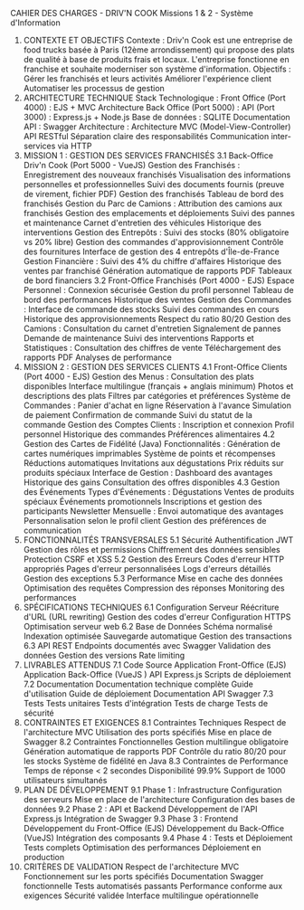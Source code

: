 CAHIER DES CHARGES - DRIV'N COOK
Missions 1 & 2 - Système d'Information
1. CONTEXTE ET OBJECTIFS
Contexte :
Driv'n Cook est une entreprise de food trucks basée à Paris (12ème arrondissement) qui propose des plats de qualité à base de produits frais et locaux. L'entreprise fonctionne en franchise et souhaite moderniser son système d'information.
Objectifs :
Gérer les franchisés et leurs activités
Améliorer l'expérience client
Automatiser les processus de gestion
2. ARCHITECTURE TECHNIQUE
Stack Technologique :
Front Office (Port 4000) : EJS + MVC Architecture
Back Office (Port 5000) : 
API (Port 3000) : Express.js + Node.js
Base de données : SQLITE 
Documentation API : Swagger
Architecture :
Architecture MVC (Model-View-Controller)
API RESTful
Séparation claire des responsabilités
Communication inter-services via HTTP
3. MISSION 1 : GESTION DES SERVICES FRANCHISÉS
3.1 Back-Office Driv'n Cook (Port 5000 - VueJS)
Gestion des Franchisés :
Enregistrement des nouveaux franchisés
Visualisation des informations personnelles et professionnelles
Suivi des documents fournis (preuve de virement, fichier PDF)
Gestion des franchisés
Tableau de bord des franchisés
Gestion du Parc de Camions :
Attribution des camions aux franchisés
Gestion des emplacements et déploiements
Suivi des pannes et maintenance
Carnet d'entretien des véhicules
Historique des interventions
Gestion des Entrepôts :
Suivi des stocks (80% obligatoire vs 20% libre)
Gestion des commandes d'approvisionnement
Contrôle des fournitures
Interface de gestion des 4 entrepôts d'Île-de-France
Gestion Financière :
Suivi des 4% du chiffre d'affaires
Historique des ventes par franchisé
Génération automatique de rapports PDF
Tableaux de bord financiers
3.2 Front-Office Franchisés (Port 4000 - EJS)
Espace Personnel :
Connexion sécurisée
Gestion du profil personnel
Tableau de bord des performances
Historique des ventes
Gestion des Commandes :
Interface de commande des stocks
Suivi des commandes en cours
Historique des approvisionnements
Respect du ratio 80/20
Gestion des Camions :
Consultation du carnet d'entretien
Signalement de pannes
Demande de maintenance
Suivi des interventions
Rapports et Statistiques :
Consultation des chiffres de vente
Téléchargement des rapports PDF
Analyses de performance
4. MISSION 2 : GESTION DES SERVICES CLIENTS
4.1 Front-Office Clients (Port 4000 - EJS)
Gestion des Menus :
Consultation des plats disponibles
Interface multilingue (français + anglais minimum)
Photos et descriptions des plats
Filtres par catégories et préférences
Système de Commandes :
Panier d'achat en ligne
Réservation à l'avance
Simulation de paiement
Confirmation de commande
Suivi du statut de la commande
Gestion des Comptes Clients :
Inscription et connexion
Profil personnel
Historique des commandes
Préférences alimentaires
4.2 Gestion des Cartes de Fidélité (Java)
Fonctionnalités :
Génération de cartes numériques imprimables
Système de points et récompenses
Réductions automatiques
Invitations aux dégustations
Prix réduits sur produits spéciaux
Interface de Gestion :
Dashboard des avantages
Historique des gains
Consultation des offres disponibles
4.3 Gestion des Événements
Types d'Événements :
Dégustations
Ventes de produits spéciaux
Événements promotionnels
Inscriptions et gestion des participants
Newsletter Mensuelle :
Envoi automatique des avantages
Personnalisation selon le profil client
Gestion des préférences de communication
5. FONCTIONNALITÉS TRANSVERSALES
5.1 Sécurité
Authentification JWT
Gestion des rôles et permissions
Chiffrement des données sensibles
Protection CSRF et XSS
5.2 Gestion des Erreurs
Codes d'erreur HTTP appropriés
Pages d'erreur personnalisées
Logs d'erreurs détaillés
Gestion des exceptions
5.3 Performance
Mise en cache des données
Optimisation des requêtes
Compression des réponses
Monitoring des performances
6. SPÉCIFICATIONS TECHNIQUES
6.1 Configuration Serveur
Réécriture d'URL (URL rewriting)
Gestion des codes d'erreur
Configuration HTTPS
Optimisation serveur web
6.2 Base de Données
Schéma normalisé
Indexation optimisée
Sauvegarde automatique
Gestion des transactions
6.3 API REST
Endpoints documentés avec Swagger
Validation des données
Gestion des versions
Rate limiting
7. LIVRABLES ATTENDUS
7.1 Code Source
Application Front-Office (EJS)
Application Back-Office (VueJS )
API Express.js
Scripts de déploiement
7.2 Documentation
Documentation technique complète
Guide d'utilisation
Guide de déploiement
Documentation API Swagger
7.3 Tests
Tests unitaires
Tests d'intégration
Tests de charge
Tests de sécurité
8. CONTRAINTES ET EXIGENCES
8.1 Contraintes Techniques
Respect de l'architecture MVC
Utilisation des ports spécifiés
Mise en place de Swagger
8.2 Contraintes Fonctionnelles
Gestion multilingue obligatoire
Génération automatique de rapports PDF
Contrôle du ratio 80/20 pour les stocks
Système de fidélité en Java
8.3 Contraintes de Performance
Temps de réponse < 2 secondes
Disponibilité 99.9%
Support de 1000 utilisateurs simultanés
9. PLAN DE DÉVELOPPEMENT
9.1 Phase 1 : Infrastructure
Configuration des serveurs
Mise en place de l'architecture
Configuration des bases de données
9.2 Phase 2 : API et Backend
Développement de l'API Express.js
Intégration de Swagger
9.3 Phase 3 : Frontend
Développement du Front-Office (EJS)
Développement du Back-Office (VueJS)
Intégration des composants
9.4 Phase 4 : Tests et Déploiement
Tests complets
Optimisation des performances
Déploiement en production
10. CRITÈRES DE VALIDATION
Respect de l'architecture MVC
Fonctionnement sur les ports spécifiés
Documentation Swagger fonctionnelle
Tests automatisés passants
Performance conforme aux exigences
Sécurité validée
Interface multilingue opérationnelle
